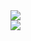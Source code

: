 <a href="https://github.com/yech1990">
  <img align="center" src="https://github-readme-stats.vercel.app/api?username=yech1990&show_icons=true&theme=ayu-mirage" />
</a>
</br>
<a href="https://github.com/yech1990">
  <img align="center" src="https://github-readme-stats.vercel.app/api/top-langs/?username=yech1990&langs_count=10&exclude_repo=scmd-calmorph,myneovim.lua,myneovim,JACUSA&layout=compact&card_width=444&theme=ayu-mirage" />
</a>
